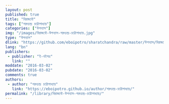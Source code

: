```yaml
---
layout: post
published: true
title: "বিরাজবৌ"
tags: ["শরৎচন্দ্র চট্টোপাধ্যায়"]
categories: ["উপন্যাস"]
img: "/images/বিরাজবৌ-উপন্যাস-শরৎচন্দ্র-চট্টোপাধ্যায়.jpg"
type: "উপন্যাস"
dlink: "https://github.com/eboipotro/sharatchandra/raw/master/উপন্যাস/বিরাজবৌ.epub"
lang: "bn"
publishers: 
 - publisher: "ই-বইপত্র"
   link: ""
moddate: "2016-03-02"
pubdate: "2016-03-02"
comments: true
authors: 
 - author: "শরৎচন্দ্র চট্টোপাধ্যায়"
   link: "https://eboipotro.github.io/author/শরৎচন্দ্র-চট্টোপাধ্যায়/"
permalink: "/library/বিরাজবৌ-উপন্যাস-শরৎচন্দ্র-চট্টোপাধ্যায়/"
---
```

